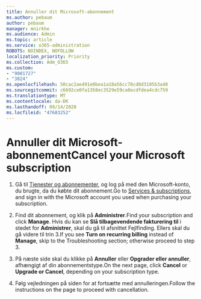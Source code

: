 ```yaml
---
title: Annuller dit Microsoft-abonnement
ms.author: pebaum
author: pebaum
manager: mnirkhe
ms.audience: Admin
ms.topic: article
ms.service: o365-administration
ROBOTS: NOINDEX, NOFOLLOW
localization_priority: Priority
ms.collection: Adm_O365
ms.custom:
- "9001727"
- "3824"
ms.openlocfilehash: 50cac2ae491e0bea1a18a56cc78cd8d3105b3a40
ms.sourcegitcommit: c6692ce0fa1358ec3529e59ca0ecdfdea4cdc759
ms.translationtype: MT
ms.contentlocale: da-DK
ms.lasthandoff: 09/14/2020
ms.locfileid: "47683252"
---
```

# <a name="cancel-your-microsoft-subscription"></a><span data-ttu-id="1bd54-102">Annuller dit Microsoft-abonnement</span><span class="sxs-lookup"><span data-stu-id="1bd54-102">Cancel your Microsoft subscription</span></span>

1. <span data-ttu-id="1bd54-103">Gå til [Tjenester og abonnementer](https://account.microsoft.com/services/), og log på med den Microsoft-konto, du brugte, da du købte dit abonnement.</span><span class="sxs-lookup"><span data-stu-id="1bd54-103">Go to [Services & subscriptions](https://account.microsoft.com/services/), and sign in with the Microsoft account you used when purchasing your subscription.</span></span>

2. <span data-ttu-id="1bd54-104">Find dit abonnement, og klik på **Administrer**.</span><span class="sxs-lookup"><span data-stu-id="1bd54-104">Find your subscription and click **Manage**.</span></span> <span data-ttu-id="1bd54-105">Hvis du kan se **Slå tilbagevendende fakturering til** i stedet for **Administrer**, skal du gå til afsnittet Fejlfinding. Ellers skal du gå videre til trin 3.</span><span class="sxs-lookup"><span data-stu-id="1bd54-105">If you see **Turn on recurring billing** instead of **Manage**, skip to the Troubleshooting section;  otherwise proceed to step 3.</span></span>

3. <span data-ttu-id="1bd54-106">På næste side skal du klikke på **Annuller** eller **Opgrader eller annuller**, afhængigt af din abonnementstype.</span><span class="sxs-lookup"><span data-stu-id="1bd54-106">On the next page, click **Cancel** or **Upgrade or Cancel**, depending on your subscription type.</span></span>

4. <span data-ttu-id="1bd54-107">Følg vejledningen på siden for at fortsætte med annulleringen.</span><span class="sxs-lookup"><span data-stu-id="1bd54-107">Follow the instructions on the page to proceed with cancellation.</span></span>

